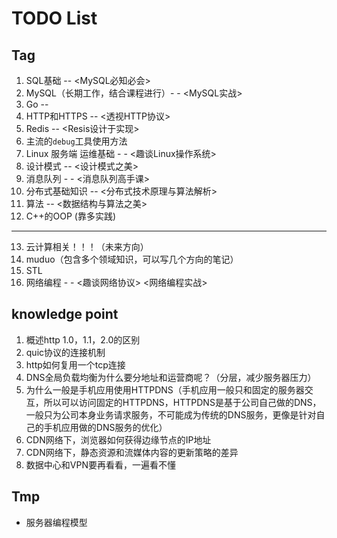 # TODO List

## Tag
1. SQL基础 -- <MySQL必知必会>
2. MySQL（长期工作，结合课程进行）- - <MySQL实战> 
3. Go -- <The Go Programming Language>
4. HTTP和HTTPS -- <透视HTTP协议>
5. Redis -- <Resis设计于实现>
6. 主流的`debug`工具使用方法
7. Linux 服务端 运维基础 - - <趣谈Linux操作系统> 
8. 设计模式 -- <设计模式之美>
9. 消息队列 - - <消息队列高手课> 
10. 分布式基础知识 -- <分布式技术原理与算法解析>
11. 算法 -- <数据结构与算法之美>
12. C++的OOP (靠多实践)

----------------------------------------

13. 云计算相关！！！（未来方向）
14. muduo（包含多个领域知识，可以写几个方向的笔记）
15. STL
16. 网络编程 - - <趣谈网络协议> <网络编程实战>

## knowledge point

1. 概述http 1.0，1.1，2.0的区别
2. quic协议的连接机制
3. http如何复用一个tcp连接
4. DNS全局负载均衡为什么要分地址和运营商呢？（分层，减少服务器压力）
5. 为什么一般是手机应用使用HTTPDNS（手机应用一般只和固定的服务器交互，所以可以访问固定的HTTPDNS，HTTPDNS是基于公司自己做的DNS，一般只为公司本身业务请求服务，不可能成为传统的DNS服务，更像是针对自己的手机应用做的DNS服务的优化）
6. CDN网络下，浏览器如何获得边缘节点的IP地址
7. CDN网络下，静态资源和流媒体内容的更新策略的差异
8. 数据中心和VPN要再看看，一遍看不懂

## Tmp
- 服务器编程模型